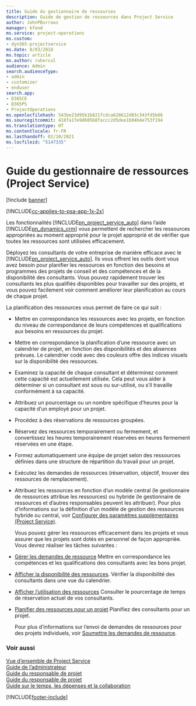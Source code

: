 ```yaml
---
title: Guide du gestionnaire de ressources
description: Guide de gestion de ressources dans Project Service
author: JohnPBurrows
manager: kfend
ms.service: project-operations
ms.custom:
- dyn365-projectservice
ms.date: 8/03/2018
ms.topic: article
ms.author: ruhercul
audience: Admin
search.audienceType:
- admin
- customizer
- enduser
search.app:
- D365CE
- D365PS
- ProjectOperations
ms.openlocfilehash: 543be23d95b1b821fcdca628612d03c343fd5b06
ms.sourcegitcommit: 418fa1fe9d605b8faccc2d5dee1b04b4e753f194
ms.translationtype: HT
ms.contentlocale: fr-FR
ms.lasthandoff: 02/10/2021
ms.locfileid: "5147335"
---
```

# <a name="resource-manager-guide-project-service"></a>Guide du gestionnaire de ressources (Project Service)

[!include [banner](../includes/psa-now-project-operations.md)]

[!INCLUDE[cc-applies-to-psa-app-1x-2x](../includes/cc-applies-to-psa-app-1x-2x.md)]

Les fonctionnalités [!INCLUDE[pn_project_service_auto](../includes/pn-project-service-auto.md)] dans l’aide [!INCLUDE[pn_dynamics_crm](../includes/pn-dynamics-crm.md)] vous permettent de rechercher les ressources appropriées au moment approprié pour le projet approprié et de vérifier que toutes les ressources sont utilisées efficacement.  
  
 Déployez les consultants de votre entreprise de manière efficace avec le [!INCLUDE[pn_project_service_auto](../includes/pn-project-service-auto.md)]. Ils vous offrent les outils dont vous avez besoin pour planifier les ressources en fonction des besoins et programmes des projets de conseil et des compétences et de la disponibilité des consultants. Vous pouvez rapidement trouver les consultants les plus qualifiés disponibles pour travailler sur des projets, et vous pouvez facilement voir comment améliorer leur planification au cours de chaque projet.  
  
 La planification des ressources vous permet de faire ce qui suit :  
  
- Mettre en correspondance les ressources avec les projets, en fonction du niveau de correspondance de leurs compétences et qualifications aux besoins en ressources du projet.  
  
- Mettre en correspondance la planification d’une ressource avec un calendrier de projet, en fonction des disponibilités et des absences prévues. Le calendrier codé avec des couleurs offre des indices visuels sur la disponibilité des ressources.  
  
- Examinez la capacité de chaque consultant et déterminez comment cette capacité est actuellement utilisée. Cela peut vous aider à déterminer si un consultant est sous ou sur-utilisé, ou s’il travaille conformément à sa capacité.  
  
- Attribuez un pourcentage ou un nombre spécifique d’heures pour la capacité d’un employé pour un projet.  
  
- Procédez à des réservations de ressources groupées.  
  
- Réservez des ressources temporairement ou fermement, et convertissez les heures temporairement réservées en heures fermement réservées en une étape.  
  
- Formez automatiquement une équipe de projet selon des ressources définies dans une structure de répartition du travail pour un projet.  
  
- Exécutez les demandes de ressources (réservation, objectif, trouver des ressources de remplacement).  
  
- Attribuez les ressources en fonction d’un modèle central (le gestionnaire de ressources attribue les ressources) ou hybride (le gestionnaire de ressources et d’autres responsables peuvent les attribuer). Pour plus d’informations sur la définition d’un modèle de gestion des ressources hybride ou central, voir [Configurer des paramètres supplémentaires (Project Service)](../psa/configure-additional-parameters-settings.md).  
  
  Vous pouvez gérer les ressources efficacement dans les projets et vous assurer que les projets sont dotés en personnel de façon appropriée. Vous devrez réaliser les tâches suivantes :  
  
- [Gérer les demandes de ressource](../psa/manage-resource-requests.md) Mettre en correspondance les compétences et les qualifications des consultants avec les bons projet.  
  
- [Afficher la disponibilité des ressources](../psa/view-resource-availability.md). Vérifier la disponibilité des consultants dans une vue du calendrier.  
  
- [Afficher l’utilisation des ressources](../psa/view-resource-utilization.md) Consulter le pourcentage de temps de réservation actuel de vos consultants.  
  
- [Planifier des ressources pour un projet](../psa/schedule-resources-project.md) Planifiez des consultants pour un projet.  
  
  Pour plus d’informations sur l’envoi de demandes de ressources pour des projets individuels, voir [Soumettre les demandes de ressource](../psa/submit-resource-requests.md).  
  
### <a name="see-also"></a>Voir aussi  
 [Vue d’ensemble de Project Service](../psa/overview.md)   
 [Guide de l’administrateur](../psa/admin-guide.md)   
 [Guide du responsable de projet](../psa/account-manager-guide.md)   
 [Guide du responsable de projet](../psa/project-manager-guide.md)   
 [Guide sur le temps, les dépenses et la collaboration](../psa/time-expense-collaboration-guide.md)


[!INCLUDE[footer-include](../includes/footer-banner.md)]
